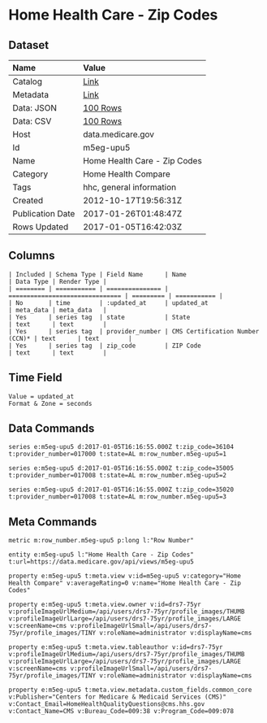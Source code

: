 # Home Health Care - Zip Codes

## Dataset

| Name | Value |
| :--- | :---- |
| Catalog | [Link](https://catalog.data.gov/dataset/home-health-care-zip-codes-0c0fb) |
| Metadata | [Link](https://data.medicare.gov/api/views/m5eg-upu5) |
| Data: JSON | [100 Rows](https://data.medicare.gov/api/views/m5eg-upu5/rows.json?max_rows=100) |
| Data: CSV | [100 Rows](https://data.medicare.gov/api/views/m5eg-upu5/rows.csv?max_rows=100) |
| Host | data.medicare.gov |
| Id | m5eg-upu5 |
| Name | Home Health Care - Zip Codes |
| Category | Home Health Compare |
| Tags | hhc, general information |
| Created | 2012-10-17T19:56:31Z |
| Publication Date | 2017-01-26T01:48:47Z |
| Rows Updated | 2017-01-05T16:42:03Z |

## Columns

```ls
| Included | Schema Type | Field Name      | Name                            | Data Type | Render Type |
| ======== | =========== | =============== | =============================== | ========= | =========== |
| No       | time        | :updated_at     | updated_at                      | meta_data | meta_data   |
| Yes      | series tag  | state           | State                           | text      | text        |
| Yes      | series tag  | provider_number | CMS Certification Number (CCN)* | text      | text        |
| Yes      | series tag  | zip_code        | ZIP Code                        | text      | text        |
```

## Time Field

```ls
Value = updated_at
Format & Zone = seconds
```

## Data Commands

```ls
series e:m5eg-upu5 d:2017-01-05T16:16:55.000Z t:zip_code=36104 t:provider_number=017000 t:state=AL m:row_number.m5eg-upu5=1

series e:m5eg-upu5 d:2017-01-05T16:16:55.000Z t:zip_code=35005 t:provider_number=017008 t:state=AL m:row_number.m5eg-upu5=2

series e:m5eg-upu5 d:2017-01-05T16:16:55.000Z t:zip_code=35020 t:provider_number=017008 t:state=AL m:row_number.m5eg-upu5=3
```

## Meta Commands

```ls
metric m:row_number.m5eg-upu5 p:long l:"Row Number"

entity e:m5eg-upu5 l:"Home Health Care - Zip Codes" t:url=https://data.medicare.gov/api/views/m5eg-upu5

property e:m5eg-upu5 t:meta.view v:id=m5eg-upu5 v:category="Home Health Compare" v:averageRating=0 v:name="Home Health Care - Zip Codes"

property e:m5eg-upu5 t:meta.view.owner v:id=drs7-75yr v:profileImageUrlMedium=/api/users/drs7-75yr/profile_images/THUMB v:profileImageUrlLarge=/api/users/drs7-75yr/profile_images/LARGE v:screenName=cms v:profileImageUrlSmall=/api/users/drs7-75yr/profile_images/TINY v:roleName=administrator v:displayName=cms

property e:m5eg-upu5 t:meta.view.tableauthor v:id=drs7-75yr v:profileImageUrlMedium=/api/users/drs7-75yr/profile_images/THUMB v:profileImageUrlLarge=/api/users/drs7-75yr/profile_images/LARGE v:screenName=cms v:profileImageUrlSmall=/api/users/drs7-75yr/profile_images/TINY v:roleName=administrator v:displayName=cms

property e:m5eg-upu5 t:meta.view.metadata.custom_fields.common_core v:Publisher="Centers for Medicare & Medicaid Services (CMS)" v:Contact_Email=HomeHealthQualityQuestions@cms.hhs.gov v:Contact_Name=CMS v:Bureau_Code=009:38 v:Program_Code=009:078
```